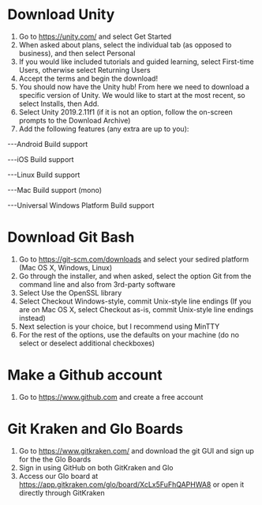 # Download Unity
1) Go to https://unity.com/ and select Get Started
2) When asked about plans, select the individual tab (as opposed to business), and then select Personal
3) If you would like included tutorials and guided learning, select First-time Users, otherwise select Returning Users
4) Accept the terms and begin the download!
5) You should now have the Unity hub!  From here we need to download a specific version of Unity.  We would like to start at the most recent, so select Installs, then Add.  
6) Select Unity 2019.2.11f1 (if it is not an option, follow the on-screen prompts to the Download Archive)
7) Add the following features (any extra are up to you): 

---Android Build support

---iOS Build support

---Linux Build support

---Mac Build support (mono)

---Universal Windows Platform Build support

# Download Git Bash
1) Go to https://git-scm.com/downloads and select your sedired platform (Mac OS X, Windows, Linux)
2) Go through the installer, and when asked, select the option Git from the command line and also from 3rd-party software
3) Select Use the OpenSSL library
4) Select Checkout Windows-style, commit Unix-style line endings (If you are on Mac OS X, select Checkout as-is, commit Unix-style line endings instead)
5) Next selection is your choice, but I recommend using MinTTY
6) For the rest of the options, use the defaults on your machine (do no select or deselect additional checkboxes)

# Make a Github account
1) Go to https://www.github.com and create a free account

# Git Kraken and Glo Boards
1) Go to https://www.gitkraken.com/ and download the git GUI and sign up for the the Glo Boards
2) Sign in using GitHub on both GitKraken and Glo
3) Access our Glo board at https://app.gitkraken.com/glo/board/XcLx5FuFhQAPHWA8 or open it directly through GitKraken
